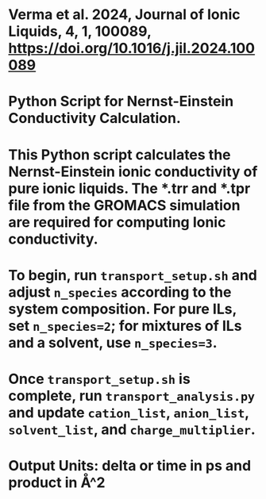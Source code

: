# Verma et al. 2024, Journal of Ionic Liquids, 4, 1, 100089, https://doi.org/10.1016/j.jil.2024.100089

# Python Script for Nernst-Einstein Conductivity Calculation.

# This Python script calculates the Nernst-Einstein ionic conductivity of pure ionic liquids. The *.trr and *.tpr file from the GROMACS simulation are required for computing Ionic conductivity.

# To begin, run `transport_setup.sh` and adjust `n_species` according to the system composition. For pure ILs, set `n_species=2`; for mixtures of ILs and a solvent, use `n_species=3`.

# Once `transport_setup.sh` is complete, run `transport_analysis.py` and update `cation_list`, `anion_list`, `solvent_list`, and `charge_multiplier`.

# Output Units: delta or time in ps and product in Å^2

